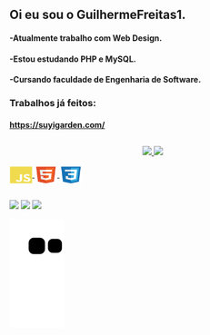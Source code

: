 ## Oi eu sou o GuilhermeFreitas1.

#### -Atualmente trabalho com Web Design.
#### -Estou estudando PHP e MySQL.
#### -Cursando faculdade de Engenharia de Software.

### Trabalhos já feitos:
#### <a>https://suyigarden.com/</a>

##

<div align="center">
  <a href="https://github.com/GuilhermeFreitas1">
  <img height="180em" src="https://github-readme-stats.vercel.app/api?username=GuilhermeFreitas1&show_icons=true&theme=dark&include_all_commits=true&count_private=true"/>
  <img height="180em"  src="https://github-readme-stats.vercel.app/api/top-langs/?username=GuilhermeFreitas1&layout=compact&langs_count=7&theme=dark"/>
</div>
  
<div style="display: inline_block"><br>
  <img align="center" alt="Gui-Js" height="30" width="40" src="https://raw.githubusercontent.com/devicons/devicon/master/icons/javascript/javascript-plain.svg">
  <img align="center" alt="Gui-HTML" height="30" width="40" src="https://raw.githubusercontent.com/devicons/devicon/master/icons/html5/html5-original.svg">
  <img align="center" alt="Gui-CSS" height="30" width="40" src="https://raw.githubusercontent.com/devicons/devicon/master/icons/css3/css3-original.svg">
</div>
  
  ##
 
<div> 
  <a href="https://instagram.com/gu1lhermefr" target="_blank"><img src="https://img.shields.io/badge/-Instagram-%23E4405F?style=for-the-badge&logo=instagram&logoColor=white" target="_blank"></a>
  <a href="https://www.linkedin.com/in/guilherme-freitas-149b64244/" target="_blank"><img src="https://img.shields.io/badge/-LinkedIn-%230077B5?style=for-the-badge&logo=linkedin&logoColor=white" target="_blank"></a>
  <a href="https://www.youtube.com/channel/UCZULbG8gil-wxvXXQ771mTw" target="_blank"><img src="https://img.shields.io/badge/YouTube-FF0000?style=for-the-badge&logo=youtube&logoColor=white" target="_blank"></a> 
  
 ![snake gif](https://github.com/GuilhermeFreitas1/GuilhermeFreitas1/blob/output/github-contribution-grid-snake.svg)
 
</div>
